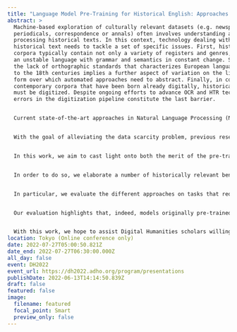 ```yaml
---
title: "Language Model Pre-Training for Historical English: Approaches and Evaluation"
abstract: >
  Machine-based exploration of culturally relevant datasets (e.g. newspapers,
  periodicals, correspondence or annals) often involves understanding and
  processing historical texts. In this context, technology dealing with
  historical text needs to tackle a set of specific issues. First, historical
  corpora typically contain not only a variety of registers and genres, but also
  an unstable language with grammar and semantics in constant change. Secondly,
  the lack of orthographic standards that characterizes European languages prior
  to the 18th centuries implies a further aspect of variation on the linguistic
  form over which automated approaches need to abstract. Finally, in contrast to
  contemporary corpora that have been born already digitally, historical corpora
  must be digitized. Despite ongoing efforts to advance OCR and HTR technology,
  errors in the digitization pipeline constitute the last barrier.


  Current state-of-the-art approaches in Natural Language Processing (NLP) leverage the newly emerging pre-train-and-finetune paradigm, in which a large machine learning model is first trained in an unsupervised fashion on large datasets, and then fine-tuned on labelled data in order to perform a particular task of interest. This paradigm relies on variants of so-called Language Models—e.g. ELMO (Peters et al. 2018), BERT (Devlin et al. 2019) or GPT (Radford et al., 2018)—that can maximally exploit contextual cues in order to generate vectorized representations of given input tokens (e.g. words). At first sight, this paradigm may seem unrealistic for dealing with the three aspects of historical text mentioned above, since the notoriously large datasets that are needed in order to successfully pre-train such models are absent in the case of historical text. However, on-going efforts towards producing historically pre-trained Language Models (Hosseini et al. 2021), which leverage large databases of available text, have started to highlight the potential of this approach even for historical languages.


  With the goal of alleviating the data scarcity problem, previous research has leveraged contemporary Language Models (i.e. models pre-trained on contemporary data), using them as base models that are later fine-tuned on the target historical data in order to produce historically pre-trained models. While this approach may indeed help the model recognizing semantic relationships and linguistic patterns that are unchanged across time, it can also introduce an important bias in the vocabulary, which remains fixed to the vocabulary of the contemporary corpus.


  In this work, we aim to cast light onto both the merit of the pre-train-and-fine-tune paradigm for historical data, as well as the relative advantage of the different pre-training approaches (e.g. pre-training from scratch vs. adapting a pre-trained model). We focus on a large span of historical English text (date range: 1450-1950), presenting, first, the steps towards a newly pre-trained historical BERT, known as MacBERTh, which is trained on approx. 3B tokens of historical English. Secondly, we discuss a thorough evaluation, with a noted emphasis on lexical semantics, in which the capabilities of the different models for processing historical text are put to test.


  In order to do so, we elaborate a number of historically relevant benchmark tasks extracted from the Oxford English Dictionary, relying on the diachronic word sense classifications and the example quotations used for exemplifying the word senses.


  In particular, we evaluate the different approaches on tasks that require systems to incorporate a model of word senses as well as a founded understanding of sentential semantics. In total, we present results for three different tasks, including Word Sense Disambiguation (WSD) from two different angles, Text Periodization and an ad-hoc Fill-In-The-Blank task that indirectly captures aspects of Natural Language Understanding.


  Our evaluation highlights that, indeed, models originally pre-trained on contemporary English may also import too strong an inductive bias when they are later fine-tuned on historical English. In such a situation, pre-training from scratch on historical data may be a more robust strategy than adapting a pre-trained model.


  With this work, we hope to assist Digital Humanities scholars willing to fine-tune and deploy NLP models on their own historical collections, as well as researchers who may be working on developing similar models and resources for other historical (and possibly non-European) languages.
location: Tokyo (Online conference only)
date: 2022-07-27T05:00:50.821Z
date_end: 2022-07-27T06:30:00.000Z
all_day: false
event: DH2022
event_url: https://dh2022.adho.org/program/presentations
publishDate: 2022-06-13T14:14:50.839Z
draft: false
featured: false
image:
  filename: featured
  focal_point: Smart
  preview_only: false
---
```


